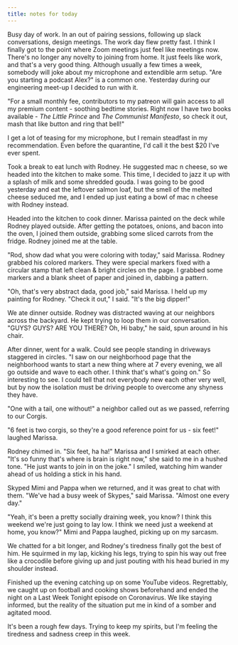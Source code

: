 ```yaml
---
title: notes for today
---
```


Busy day of work.  In an out of pairing sessions, following up slack
conversations, design meetings.  The work day flew pretty fast.  I
think I finally got to the point where Zoom meetings just feel like
meetings now.  There's no longer any novelty to joining from home.  It
just feels like work, and that's a very good thing.  Although usually
a few times a week, somebody will joke about my microphone and
extendible arm setup.  "Are you starting a podcast Alex?" is a common
one.  Yesterday during our engineering meet-up I decided to run with
it.

"For a small monthly fee, contributors to my patreon will gain access
to all my premium content - soothing bedtime stories.  Right now I
have two books available - _The Little Prince_ and _The Communist
Manifesto_, so check it out, mash that like button and ring that
bell!"

I get a lot of teasing for my microphone, but I remain steadfast in my
recommendation.  Even before the quarantine, I'd call it the best $20
I've ever spent.

Took a break to eat lunch with Rodney.  He suggested mac n cheese, so
we headed into the kitchen to make some.  This time, I decided to jazz
it up with a splash of milk and some shredded gouda.  I was going to
be good yesterday and eat the leftover salmon loaf, but the smell of
the melted cheese seduced me, and I ended up just eating a bowl of mac
n cheese with Rodney instead.

Headed into the kitchen to cook dinner.  Marissa painted on the deck
while Rodney played outside.  After getting the potatoes, onions, and
bacon into the oven, I joined them outside, grabbing some sliced
carrots from the fridge.  Rodney joined me at the table.

"Rod, show dad what you were coloring with today," said Marissa.
Rodney grabbed his colored markers.  They were special markers fixed
with a circular stamp that left clean & bright circles on the page.  I
grabbed some markers and a blank sheet of paper and joined in, dabbing
a pattern.

"Oh, that's very abstract dada, good job," said Marissa.  I held up my
painting for Rodney.  "Check it out," I said.  "It's the big dipper!"

We ate dinner outside.  Rodney was distracted waving at our neighbors
across the backyard.  He kept trying to loop them in our conversation.
"GUYS?  GUYS?  ARE YOU THERE?  Oh, Hi baby," he said, spun around in
his chair.

After dinner, went for a walk.  Could see people standing in driveways
staggered in circles.  "I saw on our neighborhood page that the
neighborhood wants to start a new thing where at 7 every evening, we
all go outside and wave to each other.  I think that's what's going
on."  So interesting to see.  I could tell that not everybody new each
other very well, but by now the isolation must be driving people to
overcome any shyness they have.

"One with a tail, one without!" a neighbor called out as we passed,
referring to our Corgis.

"6 feet is two corgis, so they're a good reference point for us - six
feet!"  laughed Marissa.

Rodney chimed in.  "Six feet, ha ha!"  Marissa and I smirked at each
other.  "It's so funny that's where is brain is right now," she said
to me in a hushed tone.  "He just wants to join in on the joke."  I
smiled, watching him wander ahead of us holding a stick in his hand.

Skyped Mimi and Pappa when we returned, and it was great to chat with
them.  "We've had a busy week of Skypes," said Marissa.  "Almost one
every day."

"Yeah, it's been a pretty socially draining week, you know?  I think
this weekend we're just going to lay low.  I think we need just a
weekend at home, you know?"  Mimi and Pappa laughed, picking up on my
sarcasm.

We chatted for a bit longer, and Rodney's tiredness finally got the
best of him.  He squirmed in my lap, kicking his legs, trying to spin
his way out free like a crocodile before giving up and just pouting
with his head buried in my shoulder instead.

Finished up the evening catching up on some YouTube videos.
Regrettably, we caught up on football and cooking shows beforehand and
ended the night on a Last Week Tonight episode on Coronavirus.  We
like staying informed, but the reality of the situation put me in kind
of a somber and agitated mood.

It's been a rough few days.  Trying to keep my spirits, but I'm
feeling the tiredness and sadness creep in this week.
